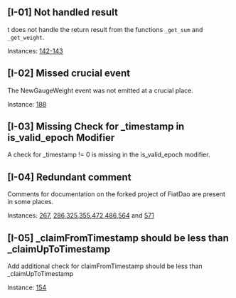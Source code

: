## [I-01] Not handled result 
t does not handle the return result from the functions `_get_sum` and `_get_weight`.

Instances: [142-143](https://github.com/code-423n4/2023-08-verwa/blob/main/src/GaugeController.sol#L142-L143)

## [I-02] Missed crucial event
The NewGaugeWeight event was not emitted at a crucial place.

Instance: [188](https://github.com/code-423n4/2023-08-verwa/blob/main/src/GaugeController.sol#L188)

## [I-03] Missing Check for _timestamp in is_valid_epoch Modifier
A check for _timestamp != 0 is missing in the is_valid_epoch modifier.

## [I-04] Redundant comment
Comments for documentation on the forked project of FiatDao are present in some places.

Instances: [267](https://github.com/code-423n4/2023-08-verwa/blob/main/src/VotingEscrow.sol#L267), [286](https://github.com/code-423n4/2023-08-verwa/blob/main/src/VotingEscrow.sol#L286),[325](https://github.com/code-423n4/2023-08-verwa/blob/main/src/VotingEscrow.sol#L325),[355](https://github.com/code-423n4/2023-08-verwa/blob/main/src/VotingEscrow.sol#L355),[472](https://github.com/code-423n4/2023-08-verwa/blob/main/src/VotingEscrow.sol#L472),[486](https://github.com/code-423n4/2023-08-verwa/blob/main/src/VotingEscrow.sol#L486),[564](https://github.com/code-423n4/2023-08-verwa/blob/main/src/VotingEscrow.sol#L564) and [571](https://github.com/code-423n4/2023-08-verwa/blob/main/src/VotingEscrow.sol#L571)

## [I-05] _claimFromTimestamp should be less than _claimUpToTimestamp
Add additional check for claimFromTimestamp should be less than _claimUpToTimestamp 

Instance: [154](https://github.com/code-423n4/2023-08-verwa/blob/main/src/LendingLedger.sol#L154)